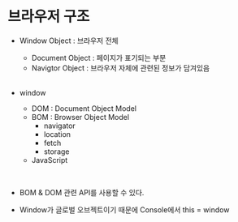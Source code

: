 # 브라우저 구조

- Window Object : 브라우저 전체

  - Document Object : 페이지가 표기되는 부분
  - Navigtor Object : 브라우저 자체에 관련된 정보가 담겨있음

  <br>

- window
  - DOM : Document Object Model
  - BOM : Browser Object Model
    - navigator
    - location
    - fetch
    - storage
  - JavaScript

<br>

- BOM & DOM 관련 API를 사용할 수 있다.

- Window가 글로벌 오브젝트이기 때문에 Console에서 this = window
